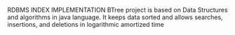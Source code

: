 RDBMS INDEX IMPLEMENTATION
BTree project is based on Data Structures and algorithms in java language. It keeps data sorted and allows searches, insertions, and deletions in logarithmic amortized time
